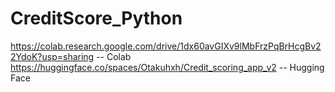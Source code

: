 # CreditScore_Python
https://colab.research.google.com/drive/1dx60avGIXv9lMbFrzPqBrHcgBv22YdoK?usp=sharing -- Colab
https://huggingface.co/spaces/Otakuhxh/Credit_scoring_app_v2 -- Hugging Face
